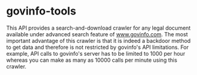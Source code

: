 # govinfo-tools

This API provides a search-and-download crawler for any legal document available under advanced search feature of
www.govinfo.com. The most important advantage of this crawler is that it is indeed a backdoor method to get data
and therefore is not restricted by govinfo's API limitations. For example, API calls to govinfo's server has to
be limited to 1000 per hour whereas you can make as many as 10000 calls per minute using this crawler.

